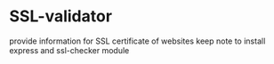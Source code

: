 # SSL-validator
provide information for SSL certificate of websites
keep note to install express and ssl-checker module
